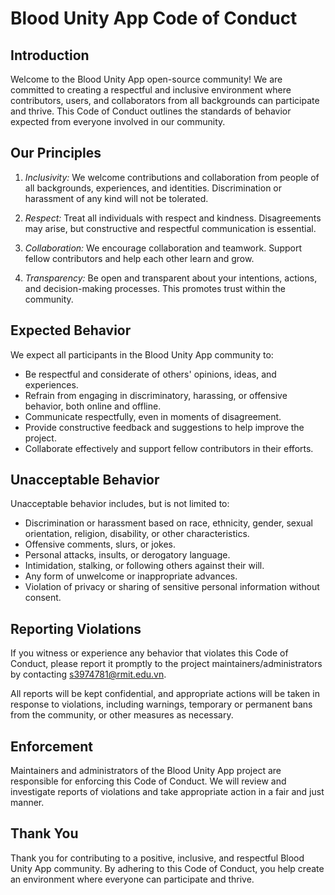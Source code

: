 # Blood Unity App Code of Conduct

## Introduction

Welcome to the Blood Unity App open-source community! We are committed to creating a respectful and inclusive environment where contributors, users, and collaborators from all backgrounds can participate and thrive. This Code of Conduct outlines the standards of behavior expected from everyone involved in our community.

## Our Principles

1. *Inclusivity:* We welcome contributions and collaboration from people of all backgrounds, experiences, and identities. Discrimination or harassment of any kind will not be tolerated.

2. *Respect:* Treat all individuals with respect and kindness. Disagreements may arise, but constructive and respectful communication is essential.

3. *Collaboration:* We encourage collaboration and teamwork. Support fellow contributors and help each other learn and grow.

4. *Transparency:* Be open and transparent about your intentions, actions, and decision-making processes. This promotes trust within the community.

## Expected Behavior

We expect all participants in the Blood Unity App community to:

- Be respectful and considerate of others' opinions, ideas, and experiences.
- Refrain from engaging in discriminatory, harassing, or offensive behavior, both online and offline.
- Communicate respectfully, even in moments of disagreement.
- Provide constructive feedback and suggestions to help improve the project.
- Collaborate effectively and support fellow contributors in their efforts.

## Unacceptable Behavior

Unacceptable behavior includes, but is not limited to:

- Discrimination or harassment based on race, ethnicity, gender, sexual orientation, religion, disability, or other characteristics.
- Offensive comments, slurs, or jokes.
- Personal attacks, insults, or derogatory language.
- Intimidation, stalking, or following others against their will.
- Any form of unwelcome or inappropriate advances.
- Violation of privacy or sharing of sensitive personal information without consent.

## Reporting Violations

If you witness or experience any behavior that violates this Code of Conduct, please report it promptly to the project maintainers/administrators by contacting s3974781@rmit.edu.vn.

All reports will be kept confidential, and appropriate actions will be taken in response to violations, including warnings, temporary or permanent bans from the community, or other measures as necessary.

## Enforcement

Maintainers and administrators of the Blood Unity App project are responsible for enforcing this Code of Conduct. We will review and investigate reports of violations and take appropriate action in a fair and just manner.

## Thank You

Thank you for contributing to a positive, inclusive, and respectful Blood Unity App community. By adhering to this Code of Conduct, you help create an environment where everyone can participate and thrive.

